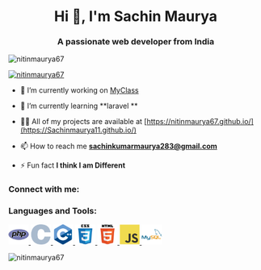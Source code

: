 <h1 align="center">Hi 👋, I'm Sachin Maurya</h1>
<h3 align="center">A passionate web developer from India</h3>

<p align="left"> <img src="https://komarev.com/ghpvc/?username=nitinmaurya67&label=Profile%20views&color=0e75b6&style=flat" alt="nitinmaurya67" /> </p>

<p align="left"> <a href="https://github.com/ryo-ma/github-profile-trophy"><img src="https://github-profile-trophy.vercel.app/?username=nitinmaurya67" alt="nitinmaurya67" /></a> </p>

- 🔭 I’m currently working on [MyClass](https://letlearn.netlify.app/)

- 🌱 I’m currently learning **laravel **

- 👨‍💻 All of my projects are available at [https://nitinmaurya67.github.io/](https://Sachinmaurya11.github.io/)

- 📫 How to reach me **sachinkumarmaurya283@gmail.com**

- ⚡ Fun fact **I think I am Different**

<h3 align="left">Connect with me:</h3>


<h3 align="left">Languages and Tools:</h3>
<p align="left"> 
  <a href="https://developer.mozilla.org/en-US/docs/Web/php" target="_blank" rel="noreferrer"> <img src="https://raw.githubusercontent.com/devicons/devicon/master/icons/php/php-original.svg" alt="php" width="40" height="40"/> </a>
  <a href="https://www.cprogramming.com/" target="_blank" rel="noreferrer"> <img src="https://raw.githubusercontent.com/devicons/devicon/master/icons/c/c-original.svg" alt="c" width="40" height="40"/> </a> <a href="https://www.w3schools.com/cpp/" target="_blank" rel="noreferrer"> <img src="https://raw.githubusercontent.com/devicons/devicon/master/icons/cplusplus/cplusplus-original.svg" alt="cplusplus" width="40" height="40"/> </a> <a href="https://www.w3schools.com/css/" target="_blank" rel="noreferrer"> <img src="https://raw.githubusercontent.com/devicons/devicon/master/icons/css3/css3-original-wordmark.svg" alt="css3" width="40" height="40"/> </a> <a href="https://www.w3.org/html/" target="_blank" rel="noreferrer"> <img src="https://raw.githubusercontent.com/devicons/devicon/master/icons/html5/html5-original-wordmark.svg" alt="html5" width="40" height="40"/> </a> </a> <a href="https://developer.mozilla.org/en-US/docs/Web/JavaScript" target="_blank" rel="noreferrer"> <img src="https://raw.githubusercontent.com/devicons/devicon/master/icons/javascript/javascript-original.svg" alt="javascript" width="40" height="40"/> </a> <a href="https://www.mysql.com/" target="_blank" rel="noreferrer"> <img src="https://raw.githubusercontent.com/devicons/devicon/master/icons/mysql/mysql-original-wordmark.svg" alt="mysql" width="40" height="40"/> </a> <a href="https://nodejs.org" target="_blank" rel="noreferrer"> </a> </p>

<p><img align="left" src="https://github-readme-stats.vercel.app/api/top-langs?username=nitinmaurya67&show_icons=true&locale=en&layout=compact" alt="nitinmaurya67" /></p>


